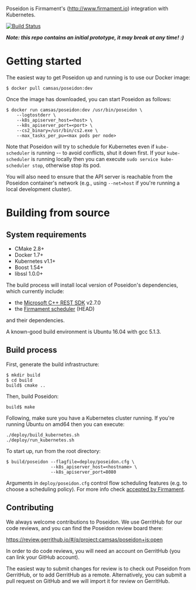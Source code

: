 Poseidon is Firmament's (http://www.firmament.io) integration with
Kubernetes.

[![Build Status](https://travis-ci.org/camsas/poseidon.svg)](https://travis-ci.org/camsas/poseidon)

***Note: this repo contains an initial prototype, it may break at any time! :)***

# Getting started

The easiest way to get Poseidon up and running is to use our Docker image:

```
$ docker pull camsas/poseidon:dev
```
Once the image has downloaded, you can start Poseidon as follows:
```
$ docker run camsas/poseidon:dev /usr/bin/poseidon \
    --logtostderr \
    --k8s_apiserver_host=<host> \
    --k8s_apiserver_port=<port> \
    --cs2_binary=/usr/bin/cs2.exe \
    --max_tasks_per_pu=<max pods per node>
```
Note that Poseidon will try to schedule for Kubernetes even if `kube-scheduler`
is running -- to avoid conflicts, shut it down first. If your `kube-scheduler`
is running locally then you can execute `sudo service kube-scheduler stop`,
otherwise stop its pod.

You will also need to ensure that the API server is reachable from the Poseidon
container's network (e.g., using `--net=host` if you're running a local
development cluster).

# Building from source

## System requirements

 * CMake 2.8+
 * Docker 1.7+
 * Kubernetes v1.1+
 * Boost 1.54+
 * libssl 1.0.0+

The build process will install local version of Poseidon's dependencies, which
currently include:

 * the [Microsoft C++ REST SDK](https://github.com/Microsoft/cpprestsdk) v2.7.0
 * the [Firmament scheduler](https://github.com/camsas/firmament) (HEAD)

and their dependencies.

A known-good build environment is Ubuntu 16.04 with gcc 5.1.3.


## Build process

First, generate the build infrastructure:

```
$ mkdir build
$ cd build
build$ cmake ..
```

Then, build Poseidon:

```
build$ make
```

Following, make sure you have a Kubernetes cluster running. If you're running Ubuntu on amd64 then you can execute:

```
./deploy/build_kubernetes.sh
./deploy/run_kubernetes.sh
```

To start up, run from the root directory:

```
$ build/poseidon --flagfile=deploy/poseidon.cfg \
                 --k8s_apiserver_host=<hostname> \
                 --k8s_apiserver_port=8080
```

Arguments in `deploy/poseidon.cfg` control flow scheduling features
(e.g. to choose a scheduling policy). For more info check
[accepted by Firmament](https://github.com/camsas/firmament/blob/master/README.md).

## Contributing

We always welcome contributions to Poseidon. We use GerritHub for our code
reviews, and you can find the Poseidon review board there:

https://review.gerrithub.io/#/q/project:camsas/poseidon+is:open

In order to do code reviews, you will need an account on GerritHub (you can link
your GitHub account).

The easiest way to submit changes for review is to check out Poseidon from
GerritHub, or to add GerritHub as a remote. Alternatively, you can submit a pull
request on GitHub and we will import it for review on GerritHub.
